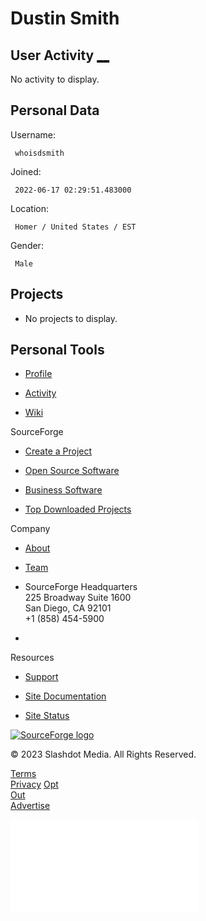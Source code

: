 # Dustin Smith

## User Activity [__](feed.rss "RSS")

No activity to display.

## Personal Data

Username:

     whoisdsmith 

Joined:

     2022-06-17 02:29:51.483000 

Location:

     Homer / United States / EST 

Gender:

     Male 

## Projects

  * No projects to display.

## Personal Tools

  * [Profile](/u/whoisdsmith/profile/)

  * [Activity](/u/whoisdsmith/activity/)

  * [Wiki](/u/whoisdsmith/wiki/)

SourceForge

  * [Create a Project](/create/ "Create a Project")

  * [Open Source Software](/directory/ "Open Source Software Directory")

  * [Business Software](/software/ "Business Software Directory")

  * [Top Downloaded Projects](/top "Top Open Source Projects")

Company

  * [About](/about)

  * [Team](/about/leadership "Open Source Software Directory")

  * SourceForge Headquarters  
225 Broadway Suite 1600  
San Diego, CA 92101  
+1 (858) 454-5900  

  * [ ](https://twitter.com/sourceforge) [ ](https://fosstodon.org/@sourceforge) [ ](https://www.facebook.com/sourceforgenet/) [ ](https://www.linkedin.com/company/sourceforge.net) [ ](/user/newsletters "Subscribe to our newsletter")

Resources

  * [Support](/support "Support Section")

  * [Site Documentation](/p/forge/documentation/Docs%20Home/ "Site Documentation")

  * [Site Status](https://fosstodon.org/@sourceforgestatus "Site Status")

[ ![SourceForge logo](https://a.fsdn.com/con/images/sandiego/sf-logo-full.svg)  
](/ "Home")

© 2023 Slashdot Media. All Rights Reserved.

[Terms](https://slashdotmedia.com/terms-of-use "Terms")  
[Privacy](https://slashdotmedia.com/privacy-statement/ "Privacy") [Opt  
Out](https://slashdotmedia.com/opt-out-choices "Opt Out")  
[Advertise](https://slashdotmedia.com/contact/ "Advertise")

![](//analytics.slashdotmedia.com/sf.php?idsite=39)
